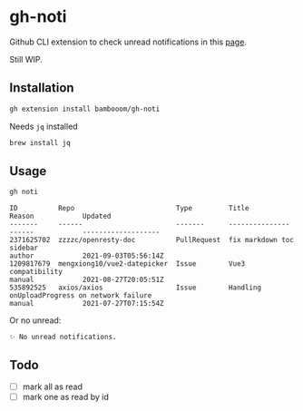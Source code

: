 # gh-noti

Github CLI extension to check unread notifications in this [page](https://github.com/notifications).

Still WIP.


## Installation

```sh
gh extension install bambooom/gh-noti
```

Needs `jq` installed

```sh
brew install jq
```

## Usage

```sh
gh noti
```

```
ID          Repo                         Type         Title                                                                                                 Reason            Updated
-------     ------                       -------      ---------------                                                                                       ------            -------------------
2371625702  zzzzc/openresty-doc          PullRequest  fix markdown toc sidebar                                                                              author            2021-09-03T05:56:14Z
1209817679  mengxiong10/vue2-datepicker  Issue        Vue3 compatibility                                                                                    manual            2021-08-27T20:05:51Z
535892525   axios/axios                  Issue        Handling onUploadProgress on network failure                                                          manual            2021-07-27T07:15:54Z
```

Or no unread:

```
✨ No unread notifications.
```

## Todo
- [ ] mark all as read
- [ ] mark one as read by id
